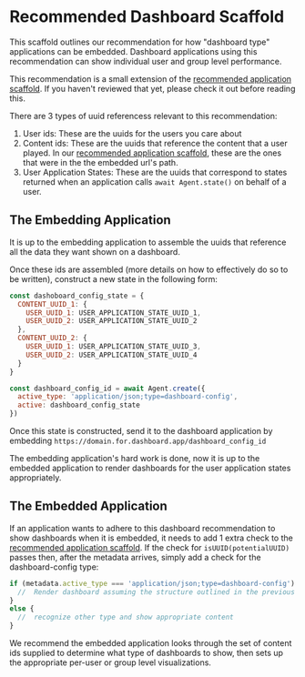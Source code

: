 # Recommended Dashboard Scaffold

This scaffold outlines our recommendation for how "dashboard type" applications can be embedded.
Dashboard applications using this recommendation can show individual user and group level performance.

This recommendation is a small extension of the [recommended application scaffold](/embedding/recommended-app-scaffold/).
If you haven't reviewed that yet, please check it out before reading this.

There are 3 types of uuid referencess relevant to this recommendation:

1.  User ids: These are the uuids for the users you care about
2.  Content ids: These are the uuids that reference the content that a user played.
    In our [recommended application scaffold](/embedding/recommended-app-scaffold/),
    these are the ones that were in the the embedded url's path.
3.  User Application States:
    These are the uuids that correspond to states returned when an application calls ```await Agent.state()``` on behalf of a user.

## The Embedding Application

It is up to the embedding application to assemble the uuids that reference all the data they want shown on a dashboard.

Once these ids are assembled (more details on how to effectively do so to be written), construct a new state in the following form:

```js
const dashoboard_config_state = {
  CONTENT_UUID_1: {
    USER_UUID_1: USER_APPLICATION_STATE_UUID_1,
    USER_UUID_2: USER_APPLICATION_STATE_UUID_2
  },
  CONTENT_UUID_2: {
    USER_UUID_1: USER_APPLICATION_STATE_UUID_3,
    USER_UUID_2: USER_APPLICATION_STATE_UUID_4
  }
}

const dashboard_config_id = await Agent.create({
  active_type: 'application/json;type=dashboard-config',
  active: dashboard_config_state
})
```

Once this state is constructed, send it to the dashboard application by embedding ```https://domain.for.dashboard.app/dashboard_config_id```

The embedding application's hard work is done, now it is up to the embedded application to render dashboards for the user application states appropriately.

## The Embedded Application

If an application wants to adhere to this dashboard recommendation to show dashboards when it is embedded,
it needs to add 1 extra check to the [recommended application scaffold](/embedding/recommended-app-scaffold/).
If the check for ```isUUID(potentialUUID)``` passes then, after the metadata arrives,
simply add a check for the dashboard-config type:

```js
if (metadata.active_type === 'application/json;type=dashboard-config') {
  //  Render dashboard assuming the structure outlined in the previous section
}
else {
  //  recognize other type and show appropriate content
}
```

We recommend the embedded application looks through the set of content ids supplied to determine what type of dashboards to show,
then sets up the appropriate per-user or group level visualizations.

